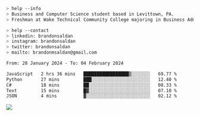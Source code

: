 ````bash
> help --info
> Business and Computer Science student based in Levittown, PA.
> Freshman at Wake Technical Community College majoring in Business Administration.
````

````bash
> help --contact
> linkedin: brandonsaldan
> instagram: brandonsaldan
> twitter: brandonsaldan
> mailto: brandonmsaldan@gmail.com
````

<!--START_SECTION:waka-->

```txt
From: 28 January 2024 - To: 04 February 2024

JavaScript   2 hrs 36 mins   █████████████████▒░░░░░░░   69.77 %
Python       27 mins         ███░░░░░░░░░░░░░░░░░░░░░░   12.40 %
C#           18 mins         ██░░░░░░░░░░░░░░░░░░░░░░░   08.33 %
Text         15 mins         █▓░░░░░░░░░░░░░░░░░░░░░░░   07.10 %
JSON         4 mins          ▓░░░░░░░░░░░░░░░░░░░░░░░░   02.12 %
```

<!--END_SECTION:waka-->

![](https://komarev.com/ghpvc/?username=brandonsaldan&color=6A8AFF)
